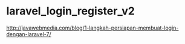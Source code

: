 # laravel_login_register_v2
 
http://javawebmedia.com/blog/1-langkah-persiapan-membuat-login-dengan-laravel-7/


